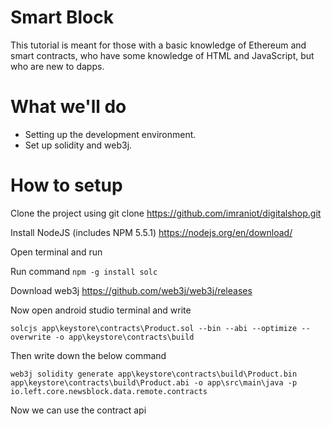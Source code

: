 

# Smart Block

This tutorial is meant for those with a basic knowledge of Ethereum and smart contracts, who have some knowledge of HTML and JavaScript, but who are new to dapps.

# What we'll do

-  Setting up the development environment.
- Set up solidity and web3j.



# How to setup

Clone the project using git clone https://github.com/imraniot/digitalshop.git

Install NodeJS (includes NPM 5.5.1) https://nodejs.org/en/download/

Open terminal and run

Run command  ``` npm -g install solc ```
 
Download web3j https://github.com/web3j/web3j/releases

Now open android studio terminal and write 
```
solcjs app\keystore\contracts\Product.sol --bin --abi --optimize --overwrite -o app\keystore\contracts\build
```
Then write down the below command 
```
web3j solidity generate app\keystore\contracts\build\Product.bin app\keystore\contracts\build\Product.abi -o app\src\main\java -p io.left.core.newsblock.data.remote.contracts
```
Now we can use the contract api 

